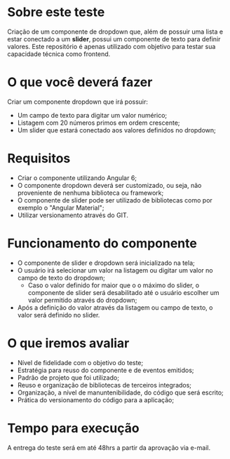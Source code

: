 # Sobre este teste
Criação de um componente de dropdown que, além de possuir uma lista e estar conectado a um **slider**, possui um componente de texto para definir valores. Este repositório é apenas utilizado com objetivo para testar sua capacidade técnica como frontend.

# O que você deverá fazer

Criar um componente dropdown que irá possuir: 

- Um campo de texto para digitar um valor numérico;
- Listagem com 20 números primos em ordem crescente;
- Um slider que estará conectado aos valores definidos no dropdown;

# Requisitos

- Criar o componente utilizando Angular 6;
- O componente dropdown deverá ser customizado, ou seja, não proveniente de nenhuma biblioteca ou framework;
- O componente de slider pode ser utilizado de bibliotecas como por exemplo o "Angular Material";
- Utilizar versionamento através do GIT.

# Funcionamento do componente

- O componente de slider e dropdown será inicializado na tela;
- O usuário irá selecionar um valor na listagem ou digitar um valor no campo de texto do dropdown;
  - Caso o valor definido for maior que o o máximo do slider, o componente de slider será desabilitado até o usuário escolher um valor permitido através do dropdown;
- Após a definição do valor através da listagem ou campo de texto, o valor será definido no slider.

# O que iremos avaliar

- Nível de fidelidade com o objetivo do teste;
- Estratégia para reuso do componente e de eventos emitidos;
- Padrão de projeto que foi utilizado;
- Reuso e organização de bibliotecas de terceiros integrados;
- Organização, a nível de manuntenibilidade, do código que será escrito;
- Prática do versionamento do código para a aplicação;

# Tempo para execução
A entrega do teste será em até 48hrs a partir da aprovação via e-mail.
